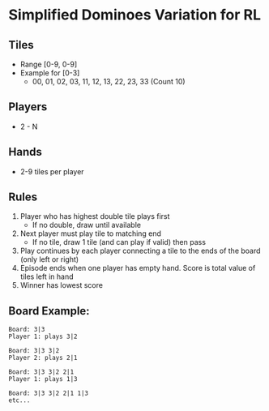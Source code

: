 # Simplified Dominoes Variation for RL

## Tiles
- Range [0-9, 0-9]
- Example for [0-3]
    - 00, 01, 02, 03, 11, 12, 13, 22, 23, 33 (Count 10)

## Players
- 2 - N

## Hands
- 2-9 tiles per player

## Rules
1. Player who has highest double tile plays first
    - If no double, draw until available
2. Next player must play tile to matching end
    - If no tile, draw 1 tile (and can play if valid) then pass
3. Play continues by each player connecting a tile to the ends of the board (only left or right)
4. Episode ends when one player has empty hand. Score is total value of tiles left in hand 
5. Winner has lowest score

## Board Example:
```
Board: 3|3
Player 1: plays 3|2

Board: 3|3 3|2
Player 2: plays 2|1

Board: 3|3 3|2 2|1
Player 1: plays 1|3

Board: 3|3 3|2 2|1 1|3
etc...

```
